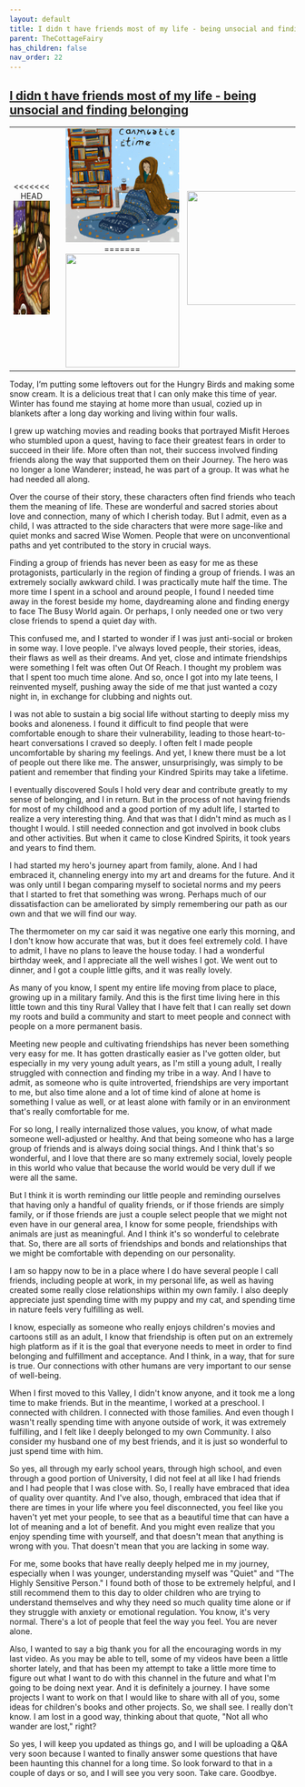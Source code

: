 ```yaml
---
layout: default
title: I didn t have friends most of my life - being unsocial and finding belonging
parent: TheCottageFairy
has_children: false
nav_order: 22
---
```


## [I didn t have friends most of my life - being unsocial and finding belonging](https://www.youtube.com/watch?v=9vcQqPLDDgo)

<div>
<table align="center">
	<tr>
		<td align="center">
<<<<<<< HEAD
			<img src="../../assets/cottage_fairy_ai_generated_photos/I_didn_t_have_friends_most_of_my_life_-_being_unsocial_and_finding_belonging-[9vcQqPLDDgo]/generated_00.png" height="200" width="200"/>
		</td>
		<td align="center">
			<img src="../../assets/cottage_fairy_ai_generated_photos/I_didn_t_have_friends_most_of_my_life_-_being_unsocial_and_finding_belonging-[9vcQqPLDDgo]/generated_01.png" height="200" width="200"/>
		</td>
		<td align="center">
			<img src="../../assets/cottage_fairy_ai_generated_photos/I_didn_t_have_friends_most_of_my_life_-_being_unsocial_and_finding_belonging-[9vcQqPLDDgo]/generated_02.png" height="200" width="200"/>
=======
			<img src="../../posters/I_didn_t_have_friends_most_of_my_life_-_being_unsocial_and_finding_belonging-[9vcQqPLDDgo]/generated_00.png" height="200" width="200"/>
		</td>
		<td align="center">
			<img src="../../posters/I_didn_t_have_friends_most_of_my_life_-_being_unsocial_and_finding_belonging-[9vcQqPLDDgo]/generated_01.png" height="200" width="200"/>
		</td>
		<td align="center">
			<img src="../../posters/I_didn_t_have_friends_most_of_my_life_-_being_unsocial_and_finding_belonging-[9vcQqPLDDgo]/generated_02.png" height="200" width="200"/>
>>>>>>> ffe52613361410ad9d371a0f80e81de4dd24175f
		</td>
	</tr>
</table>
</div>

Today, I’m putting some leftovers out for the Hungry Birds and making some snow cream. It is a delicious treat that I can only make this time of year. Winter has found me staying at home more than usual, cozied up in blankets after a long day working and living within four walls.

I grew up watching movies and reading books that portrayed Misfit Heroes who stumbled upon a quest, having to face their greatest fears in order to succeed in their life. More often than not, their success involved finding friends along the way that supported them on their Journey. The hero was no longer a lone Wanderer; instead, he was part of a group. It was what he had needed all along.

Over the course of their story, these characters often find friends who teach them the meaning of life. These are wonderful and sacred stories about love and connection, many of which I cherish today. But I admit, even as a child, I was attracted to the side characters that were more sage-like and quiet monks and sacred Wise Women. People that were on unconventional paths and yet contributed to the story in crucial ways.

Finding a group of friends has never been as easy for me as these protagonists, particularly in the region of finding a group of friends. I was an extremely socially awkward child. I was practically mute half the time. The more time I spent in a school and around people, I found I needed time away in the forest beside my home, daydreaming alone and finding energy to face The Busy World again. Or perhaps, I only needed one or two very close friends to spend a quiet day with.

This confused me, and I started to wonder if I was just anti-social or broken in some way. I love people. I've always loved people, their stories, ideas, their flaws as well as their dreams. And yet, close and intimate friendships were something I felt was often Out Of Reach. I thought my problem was that I spent too much time alone. And so, once I got into my late teens, I reinvented myself, pushing away the side of me that just wanted a cozy night in, in exchange for clubbing and nights out.

I was not able to sustain a big social life without starting to deeply miss my books and aloneness. I found it difficult to find people that were comfortable enough to share their vulnerability, leading to those heart-to-heart conversations I craved so deeply. I often felt I made people uncomfortable by sharing my feelings. And yet, I knew there must be a lot of people out there like me. The answer, unsurprisingly, was simply to be patient and remember that finding your Kindred Spirits may take a lifetime.

I eventually discovered Souls I hold very dear and contribute greatly to my sense of belonging, and I in return. But in the process of not having friends for most of my childhood and a good portion of my adult life, I started to realize a very interesting thing. And that was that I didn't mind as much as I thought I would. I still needed connection and got involved in book clubs and other activities. But when it came to close Kindred Spirits, it took years and years to find them.

I had started my hero's journey apart from family, alone. And I had embraced it, channeling energy into my art and dreams for the future. And it was only until I began comparing myself to societal norms and my peers that I started to fret that something was wrong. Perhaps much of our dissatisfaction can be ameliorated by simply remembering our path as our own and that we will find our way.

The thermometer on my car said it was negative one early this morning, and I don't know how accurate that was, but it does feel extremely cold. I have to admit, I have no plans to leave the house today. I had a wonderful birthday week, and I appreciate all the well wishes I got. We went out to dinner, and I got a couple little gifts, and it was really lovely.

As many of you know, I spent my entire life moving from place to place, growing up in a military family. And this is the first time living here in this little town and this tiny Rural Valley that I have felt that I can really set down my roots and build a community and start to meet people and connect with people on a more permanent basis.

Meeting new people and cultivating friendships has never been something very easy for me. It has gotten drastically easier as I've gotten older, but especially in my very young adult years, as I'm still a young adult, I really struggled with connection and finding my tribe in a way. And I have to admit, as someone who is quite introverted, friendships are very important to me, but also time alone and a lot of time kind of alone at home is something I value as well, or at least alone with family or in an environment that's really comfortable for me.

For so long, I really internalized those values, you know, of what made someone well-adjusted or healthy. And that being someone who has a large group of friends and is always doing social things. And I think that's so wonderful, and I love that there are so many extremely social, lovely people in this world who value that because the world would be very dull if we were all the same.

But I think it is worth reminding our little people and reminding ourselves that having only a handful of quality friends, or if those friends are simply family, or if those friends are just a couple select people that we might not even have in our general area, I know for some people, friendships with animals are just as meaningful. And I think it's so wonderful to celebrate that. So, there are all sorts of friendships and bonds and relationships that we might be comfortable with depending on our personality.

I am so happy now to be in a place where I do have several people I call friends, including people at work, in my personal life, as well as having created some really close relationships within my own family. I also deeply appreciate just spending time with my puppy and my cat, and spending time in nature feels very fulfilling as well.

I know, especially as someone who really enjoys children's movies and cartoons still as an adult, I know that friendship is often put on an extremely high platform as if it is the goal that everyone needs to meet in order to find belonging and fulfillment and acceptance. And I think, in a way, that for sure is true. Our connections with other humans are very important to our sense of well-being.

When I first moved to this Valley, I didn't know anyone, and it took me a long time to make friends. But in the meantime, I worked at a preschool. I connected with children. I connected with those families. And even though I wasn't really spending time with anyone outside of work, it was extremely fulfilling, and I felt like I deeply belonged to my own Community. I also consider my husband one of my best friends, and it is just so wonderful to just spend time with him.

So yes, all through my early school years, through high school, and even through a good portion of University, I did not feel at all like I had friends and I had people that I was close with. So, I really have embraced that idea of quality over quantity. And I've also, though, embraced that idea that if there are times in your life where you feel disconnected, you feel like you haven't yet met your people, to see that as a beautiful time that can have a lot of meaning and a lot of benefit. And you might even realize that you enjoy spending time with yourself, and that doesn't mean that anything is wrong with you. That doesn't mean that you are lacking in some way.

For me, some books that have really deeply helped me in my journey, especially when I was younger, understanding myself was "Quiet" and "The Highly Sensitive Person." I found both of those to be extremely helpful, and I still recommend them to this day to older children who are trying to understand themselves and why they need so much quality time alone or if they struggle with anxiety or emotional regulation. You know, it's very normal. There's a lot of people that feel the way you feel. You are never alone.

Also, I wanted to say a big thank you for all the encouraging words in my last video. As you may be able to tell, some of my videos have been a little shorter lately, and that has been my attempt to take a little more time to figure out what I want to do with this channel in the future and what I'm going to be doing next year. And it is definitely a journey. I have some projects I want to work on that I would like to share with all of you, some ideas for children's books and other projects. So, we shall see. I really don't know. I am lost in a good way, thinking about that quote, "Not all who wander are lost," right?

So yes, I will keep you updated as things go, and I will be uploading a Q&A very soon because I wanted to finally answer some questions that have been haunting this channel for a long time. So look forward to that in a couple of days or so, and I will see you very soon. Take care. Goodbye.
